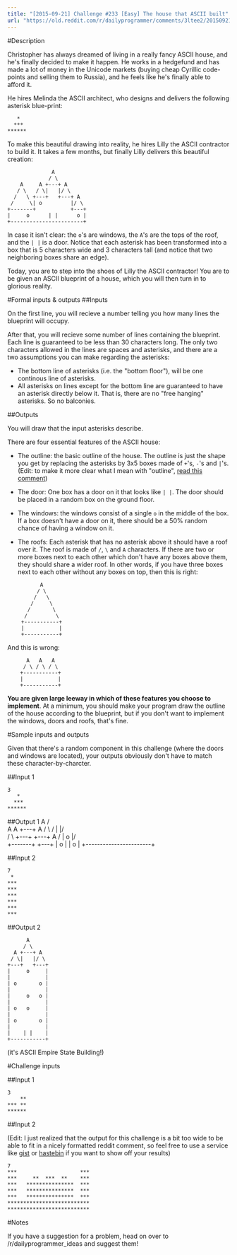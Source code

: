 ```yaml
---
title: "[2015-09-21] Challenge #233 [Easy] The house that ASCII built"
url: "https://old.reddit.com/r/dailyprogrammer/comments/3ltee2/20150921_challenge_233_easy_the_house_that_ascii/"
---
```


#Description

Christopher has always dreamed of living in a really fancy ASCII house, and he's finally decided to make it happen. He works in a hedgefund and has made a lot of money in the Unicode markets (buying cheap Cyrillic code-points and selling them to Russia), and he feels like he's finally able to afford it. 

He hires Melinda the ASCII architect, who designs and delivers the following asterisk blue-print:

       *
      ***
    ******

To make this beautiful drawing into reality, he hires Lilly the ASCII contractor to build it. It takes a few months, but finally Lilly delivers this beautiful creation: 

                  A
                 / \
        A     A +---+ A
       / \   / \|   |/ \
      /   \ +---+   +---+ A
     /     \| o         |/ \
    +-------+           +---+
    |     o      | |      o | 
    +-----------------------+ 

In case it isn't clear: the `o`'s are windows, the `A`'s are the tops of the roof, and the `| |` is a door. Notice that each asterisk has been transformed into a box that is 5 characters wide and 3 characters tall (and notice that two neighboring boxes share an edge). 

Today, you are to step into the shoes of Lilly the ASCII contractor! You are to be given an ASCII blueprint of a house, which you will then turn in to glorious reality.

#Formal inputs &amp; outputs
##Inputs

On the first line, you will recieve a number telling you how many lines the blueprint will occupy. 

After that, you will recieve some number of lines containing the blueprint. Each line is guaranteed to be less than 30 characters long. The only two characters allowed in the lines are spaces and asterisks, and there are a two assumptions you can make regarding the asterisks: 

 * The bottom line of asterisks (i.e. the "bottom floor"), will be one continous line of asterisks. 
 * All asterisks on lines except for the bottom line are guaranteed to have an asterisk directly below it. That is, there are no "free hanging" asterisks. So no balconies. 

##Outputs

You will draw that the input asterisks describe. 

There are four essential features of the ASCII house: 

 * The outline: the basic outline of the house. The outline is just the shape you get by replacing the asterisks by 3x5 boxes made of `+`'s, `-`'s and `|`'s. (Edit: to make it more clear what I mean with "outline", [read this comment](https://www.reddit.com/r/dailyprogrammer/comments/3ltee2/20150921_challenge_233_easy_the_house_that_ascii/cv93tdz))
 * The door: One box has a door on it that looks like `| |`. The door should be placed in a random box on the ground floor. 
 * The windows: the windows consist of a single `o` in the middle of the box. If a box doesn't have a door on it, there should be a 50% random chance of having a window on it. 
 * The roofs: Each asterisk that has no asterisk above it should have a roof over it. The roof is made of `/`, `\` and `A` characters. If there are two or more boxes next to each other which don't have any boxes above them, they should share a wider roof. In other words, if you have three boxes next to each other without any boxes on top, then this is right: 

     
              A 
             / \ 
            /   \ 
           /     \  
          /       \ 
         /         \ 
        +-----------+
        |           | 
        +-----------+
      

 And this is wrong:

          A   A   A
         / \ / \ / \
        +-----------+
        |           | 
        +-----------+


**You are given large leeway in which of these features you choose to implement**. At a minimum, you should make your program draw the outline of the house according to the blueprint, but if you don't want to implement the windows, doors and roofs, that's fine. 

#Sample inputs and outputs

Given that there's a random component in this challenge (where the doors and windows are located), your outputs obviously don't have to match these character-by-charcter. 

##Input 1

    3
       *
      ***
    ******

##Output 1
                  A
                 / \
        A     A +---+ A
       / \   / \|   |/ \
      /   \ +---+   +---+ A
     /     \| o         |/ \
    +-------+           +---+
    |     o      | |      o | 
    +-----------------------+ 

##Input 2

    7
     *
    ***
    ***
    ***
    ***
    ***
    ***

##Output 2

          A
         / \
      A +---+ A
     / \|   |/ \
    +---+   +---+
    |     o     |
    |           |
    | o       o |
    |           |
    |     o   o |
    |           |
    | o   o     |
    |           |
    | o       o |
    |           |
    |    | |    |
    +-----------+

(it's ASCII Empire State Building!)


#Challenge inputs

##Input 1

    3 
        **
    *** **
    ******

##Input 2

(Edit: I just realized that the output for this challenge is a bit too wide to be able to fit in a nicely formatted reddit comment, so feel free to use a service like [gist](http://gist.github.com) or [hastebin](http://hastebin.com) if you want to show off your results)

    7
    ***                    ***
    ***     **  ***  **    ***
    ***   ***************  ***
    ***   ***************  ***
    ***   ***************  ***
    **************************
    **************************

#Notes

If you have a suggestion for a problem, head on over to /r/dailyprogrammer_ideas and suggest them!